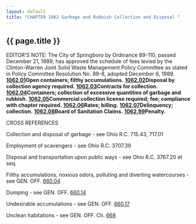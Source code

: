 ```yaml
---
layout: default 
title: "CHAPTER 1062 Garbage and Rubbish Collection and Disposal "
---
```


{{ page.title }}
----------------

EDITOR'S NOTE: The City of Springboro by Ordinance 89-110, passed
December 21, 1989, has approved the schedule of fees levied by the
Clinton-Warren Joint Solid Waste Management Policy Committee as stated
in Policy Committee Resolution No. 89-8, adopted December 6, 1989.
[**1062.01**](45e26b9d.html)**Open containers; filthy accumulations.**
[**1062.02**](45e51968.html)**Disposal by collection agency required.**
[**1062.03**](45ed4bde.html)**Contracts for collection.**
[**1062.04**](45f17b64.html)**Containers; collection of excessive
quantities of garbage and rubbish.**
[**1062.05**](45f5936c.html)**Commercial collection license required;
fee; compliance with chapter required.**
[**1062.06**](45f9a1fd.html)**Rates; billing.**
[**1062.07**](460184eb.html)**Delinquency; collection.**
[**1062.08**](4605686e.html)**Board of Sanitation Claims.**
[**1062.99**](460c27a2.html)**Penalty.**

CROSS REFERENCES

Collection and disposal of garbage - see Ohio R.C. 715.43, 717.01

Employment of scavengers - see Ohio R.C. 3707.39

Disposal and transportation upon public ways - see Ohio R.C. 3767.20 et
seq.

Filthy accumulations, noxious odors, polluting and diverting
watercourses - see GEN. OFF. [660.04](3591ce06.html)

Dumping - see GEN. OFF. [660.14](35e8a06a.html)

Undesirable accumulations - see GEN. OFF. [660.17](360145d6.html)

Unclean habitations - see GEN. OFF. Ch. [668](370eb757.html)
